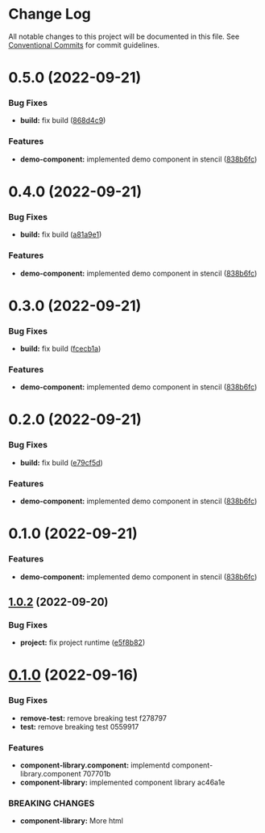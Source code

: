 # Change Log

All notable changes to this project will be documented in this file.
See [Conventional Commits](https://conventionalcommits.org) for commit guidelines.

# 0.5.0 (2022-09-21)


### Bug Fixes

* **build:** fix build ([868d4c9](https://github.com/vrapalis/corporate-design-system-blueprint/commit/868d4c9a112952b0f1f1efab26ca746ae56b913b))


### Features

* **demo-component:** implemented demo component in stencil ([838b6fc](https://github.com/vrapalis/corporate-design-system-blueprint/commit/838b6fca8171d8091508826ac9b1c12fff7669f4))





# 0.4.0 (2022-09-21)


### Bug Fixes

* **build:** fix build ([a81a9e1](https://github.com/vrapalis/corporate-design-system-blueprint/commit/a81a9e10145c9af081f57ff6ac1b5b5af7f6ea5e))


### Features

* **demo-component:** implemented demo component in stencil ([838b6fc](https://github.com/vrapalis/corporate-design-system-blueprint/commit/838b6fca8171d8091508826ac9b1c12fff7669f4))





# 0.3.0 (2022-09-21)


### Bug Fixes

* **build:** fix build ([fcecb1a](https://github.com/vrapalis/corporate-design-system-blueprint/commit/fcecb1a7102b0ad55a869ff70eba05b03b6cce8c))


### Features

* **demo-component:** implemented demo component in stencil ([838b6fc](https://github.com/vrapalis/corporate-design-system-blueprint/commit/838b6fca8171d8091508826ac9b1c12fff7669f4))





# 0.2.0 (2022-09-21)


### Bug Fixes

* **build:** fix build ([e79cf5d](https://github.com/vrapalis/corporate-design-system-blueprint/commit/e79cf5d813aad705778864a04f264b4cd88a4fe0))


### Features

* **demo-component:** implemented demo component in stencil ([838b6fc](https://github.com/vrapalis/corporate-design-system-blueprint/commit/838b6fca8171d8091508826ac9b1c12fff7669f4))





# 0.1.0 (2022-09-21)


### Features

* **demo-component:** implemented demo component in stencil ([838b6fc](https://github.com/vrapalis/corporate-design-system-blueprint/commit/838b6fca8171d8091508826ac9b1c12fff7669f4))





## [1.0.2](https://github.com/vrapalis/corporate-design-system-blueprint/compare/v0.1.0...v1.0.2) (2022-09-20)


### Bug Fixes

* **project:** fix project runtime ([e5f8b82](https://github.com/vrapalis/corporate-design-system-blueprint/commit/e5f8b82fdfb69e58075144ddcad3c697d7abc1ae))





# [0.1.0](/compare/v0.0.1...v0.1.0) (2022-09-16)


### Bug Fixes

* **remove-test:** remove breaking test f278797
* **test:** remove breaking test 0559917


### Features

* **component-library.component:** implementd component-library.component 707701b
* **component-library:** implemented component library ac46a1e


### BREAKING CHANGES

* **component-library:** More html
